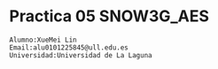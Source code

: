 # Practica 05 SNOW3G_AES

```
Alumno:XueMei Lin
Email:alu0101225845@ull.edu.es
Universidad:Universidad de La Laguna
```
